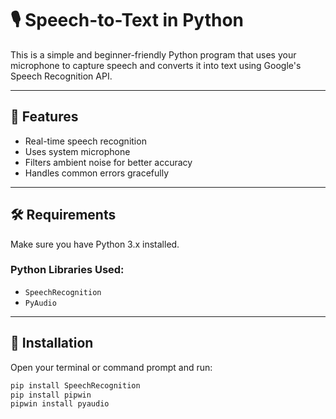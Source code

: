 # 🎙️ Speech-to-Text in Python

This is a simple and beginner-friendly Python program that uses your microphone to capture speech and converts it into text using Google's Speech Recognition API.

---

## 📌 Features

- Real-time speech recognition
- Uses system microphone
- Filters ambient noise for better accuracy
- Handles common errors gracefully

---

## 🛠️ Requirements

Make sure you have Python 3.x installed.

### Python Libraries Used:

- `SpeechRecognition`
- `PyAudio`

---

## 🔧 Installation

Open your terminal or command prompt and run:

```bash
pip install SpeechRecognition
pip install pipwin
pipwin install pyaudio
